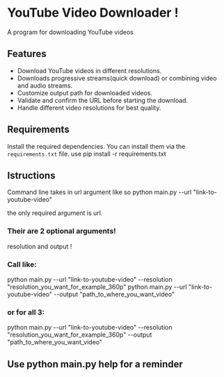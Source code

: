 # YouTube Video Downloader !

A program for downloading YouTube videos

## Features

- Download YouTube videos in different resolutions.
- Downloads progressive streams(quick download) or combining video and audio streams.
- Customize output path for downloaded videos.
- Validate and confirm the URL before starting the download.
- Handle different video resolutions for best quality.

## Requirements

Install the required dependencies. You can install them via the `requirements.txt` file.
use pip install -r requirements.txt 

## Istructions 

Command line takes in url argument like so 
python main.py --url "link-to-youtube-video"

the only required argument is url. 

### Their are 2 optional arguments!

resolution and output !

### Call like:

python main.py --url "link-to-youtube-video" --resolution "resolution_you_want_for_example_360p"
python main.py --url "link-to-youtube-video" --output "path_to_where_you_want_video"

### or for all 3:

python main.py --url "link-to-youtube-video" --resolution "resolution_you_want_for_example_360p" --output "path_to_where_you_want_video"


## Use python main.py help for a reminder



